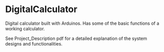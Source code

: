 # DigitalCalculator

Digital calculator built with Arduinos. Has some of the basic functions of a working calculator.

See Project_Description pdf for a detailed explanation of the system designs and functionalities.
